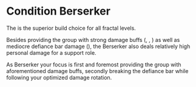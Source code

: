 # Condition Berserker
The <Specialization name="berserker"/> is the superior build choice for all fractal levels.

Besides providing the group with strong damage buffs (<Skill id="14405"/>, <Skill id="14407"/>, <Trait id="1482"/>) as well as mediocre defiance bar damage (<Skill id="30343"/>), the Berserker also deals relatively high personal damage for a support role.

As Berserker your focus is first and foremost providing the group with aforementioned damage buffs, secondly breaking the defiance bar while following your optimized damage rotation.
